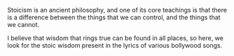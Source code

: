 Stoicism is an ancient philosophy, and one of its core teachings is that there is a difference between the things that we can control, and the things that we cannot. 

I believe that wisdom that rings true can be found in all places, so here, we look for the stoic wisdom present in the lyrics of various bollywood songs.

